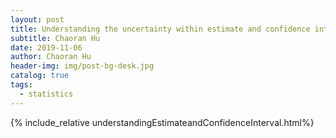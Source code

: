```yaml
---
layout: post
title: Understanding the uncertainty within estimate and confidence interval
subtitle: Chaoran Hu
date: 2019-11-06
author: Chaoran Hu
header-img: img/post-bg-desk.jpg
catalog: true
tags:
  - statistics
---
```


{% include_relative understandingEstimateandConfidenceInterval.html%}
